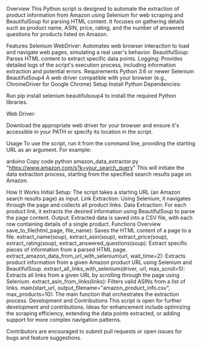 Overview
This Python script is designed to automate the extraction of product information from Amazon using Selenium for web scraping and BeautifulSoup for parsing HTML content. It focuses on gathering details such as product name, ASIN, price, rating, and the number of answered questions for products listed on Amazon.

Features
Selenium WebDriver: Automates web browser interaction to load and navigate web pages, simulating a real user's behavior.
BeautifulSoup: Parses HTML content to extract specific data points.
Logging: Provides detailed logs of the script's execution process, including information extraction and potential errors.
Requirements
Python 3.6 or newer
Selenium
BeautifulSoup4
A web driver compatible with your browser (e.g., ChromeDriver for Google Chrome)
Setup
Install Python Dependencies:

Run pip install selenium beautifulsoup4 to install the required Python libraries.

Web Driver:

Download the appropriate web driver for your browser and ensure it's accessible in your PATH or specify its location in the script.

Usage
To use the script, run it from the command line, providing the starting URL as an argument. For example:

arduino
Copy code
python amazon_data_extractor.py "https://www.amazon.com/s?k=your_search_query"
This will initiate the data extraction process, starting from the specified search results page on Amazon.

How It Works
Initial Setup: The script takes a starting URL (an Amazon search results page) as input.
Link Extraction: Using Selenium, it navigates through the page and collects all product links.
Data Extraction: For each product link, it extracts the desired information using BeautifulSoup to parse the page content.
Output: Extracted data is saved into a CSV file, with each row containing details of a single product.
Functions Overview
save_to_file(html_page, file_name): Saves the HTML content of a page to a file.
extract_name(soup), extract_asin(soup), extract_price(soup), extract_rating(soup), extract_answered_questions(soup): Extract specific pieces of information from a parsed HTML page.
extract_amazon_data_from_url_with_selenium(url, wait_time=2): Extracts product information from a given Amazon product URL using Selenium and BeautifulSoup.
extract_all_links_with_selenium(driver, url, max_scroll=5): Extracts all links from a given URL by scrolling through the page using Selenium.
extract_asin_from_links(links): Filters valid ASINs from a list of links.
main(start_url, output_filename="amazon_product_info.csv", max_products=10): The main function that orchestrates the extraction process.
Development and Contributions
This script is open for further development and contributions. Ideas for enhancement include optimizing the scraping efficiency, extending the data points extracted, or adding support for more complex navigation patterns.

Contributors are encouraged to submit pull requests or open issues for bugs and feature suggestions.
